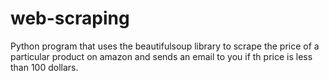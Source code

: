# web-scraping
Python program that uses the beautifulsoup library to scrape the price of a particular product on amazon and sends an email to you if th price is less than 100 dollars.
